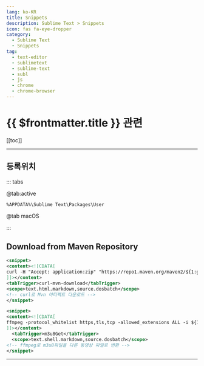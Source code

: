 ```yaml
---
lang: ko-KR
title: Snippets
description: Sublime Text > Snippets
icon: fas fa-eye-dropper
category: 
  - Sublime Text
  - Snippets
tag:
  - text-editor
  - sublimetext
  - sublime-text
  - subl
  - js
  - chrome
  - chrome-browser
---
```


# {{ $frontmatter.title }} 관련

[[toc]]

---

## <FontIcon icon="fas fa-folder-open"/>등록위치

::: tabs

@tab:active <FontIcon icon="fa-brands fa-windows"/>

`%APPDATA%\Sublime Text\Packages\User`

@tab <FontIcon icon="iconfont icon-macos"/>macOS

:::

## Download from Maven Repository

```xml title="curl-mvn-download.sublime-snippet"
<snippet>
<content><![CDATA[
curl -H "Accept: application:zip" "https://repo1.maven.org/maven2/${1:groupId}/${2:artifactId}/${3:version1}/${2:artifactId}-${3:version1}.${4:ext}" -o /${2:artifactId}-${3:version1}.${4:ext}${0:}
]]></content>
<tabTrigger>curl-mvn-download</tabTrigger>
<scope>text.html.markdown,source.dosbatch</scope>
<!-- curl로 Mvn 아티펙트 다운로드 -->
</snippet>
```

```xml title="curl-mvn-download.sublime-snippet"
<snippet>
<content><![CDATA[
ffmpeg -protocol_whitelist https,tls,tcp -allowed_extensions ALL -i ${1:m3u8} -bsf:a aac_adtstoasc -c copy ${2:output}
]]></content>
  <tabTrigger>m3u8Get</tabTrigger>
  <scope>text.shell.markdown,source.dosbatch</scope>
<!-- ffmpeg로 m3u8파일을 다른 동영상 파일로 변환 -->
</snippet>
```

---

<TagLinks />